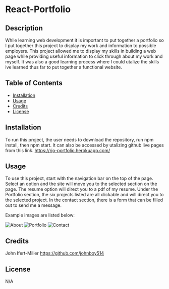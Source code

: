 # React-Portfolio

## Description

While learning web development it is important to put together a portfolio so
I put together this project to display my work and information to possible employers.
This project allowed me to display my skills in building a web page while providing useful
information to click through about my work and myself. It was also a good learning process
where I could utalize the skills ive learned thus far to put together a functional website.

## Table of Contents

- [Installation](#installation)
- [Usage](#usage)
- [Credits](#credits)
- [License](#license)

## Installation

To run this project, the user needs to download the repository, run npm install, then npm start. It can also be accessed by utalizing github live pages from this link. https://rjo-portfolio.herokuapp.com/

## Usage

To use this project, start with the navigation bar on the top of the page. Select an option and the site
will move you to the selected section on the page. The resume option will direct you to a pdf of my resume.
Under the Portfolio section, the six projects listed are all clickable and will direct you to the selected project.
In the contact section, there is a form that can be filled out to send me a message.

Example images are listed below:

![About](/images/about.jpg)
![Portfolio](/images/portfolio.jpg)
![Contact](/images/contact.jpg)

## Credits

John Ifert-Miller
https://github.com/johnboy514

## License

N/A